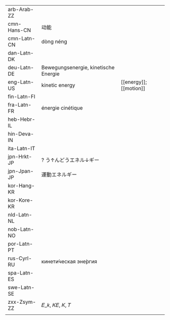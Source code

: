 | | | |
|-|-|-|
| arb-Arab-ZZ |  |  |
| cmn-Hans-CN | 动能 |  |
| cmn-Latn-CN | dòng néng |  |
| dan-Latn-DK |  |  |
| deu-Latn-DE | Bewegungsenergie, kinetische Energie |  |
| eng-Latn-US | kinetic energy | [[energy]]; [[motion]] |
| fin-Latn-FI |  |  |
| fra-Latn-FR | énergie cinétique |  |
| heb-Hebr-IL |  |  |
| hin-Deva-IN |  |  |
| ita-Latn-IT |  |  |
| jpn-Hrkt-JP | ? う↑んどうエネル↓ギー |  |
| jpn-Jpan-JP | 運動エネルギー |  |
| kor-Hang-KR |  |  |
| kor-Kore-KR |  |  |
| nld-Latn-NL |  |  |
| nob-Latn-NO |  |  |
| por-Latn-PT |  |  |
| rus-Cyrl-RU | кинети́ческая эне́ргия |  |
| spa-Latn-ES |  |  |
| swe-Latn-SE |  |  |
| zxx-Zsym-ZZ | 𝐸_𝑘, 𝐾𝐸, 𝐾, 𝑇 |  |
|  |  |  |
